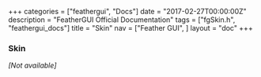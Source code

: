 +++
categories = ["feathergui", "Docs"]
date = "2017-02-27T00:00:00Z"
description = "FeatherGUI Official Documentation"
tags = ["fgSkin.h", "feathergui_docs"]
title = "Skin"
nav = ["Feather GUI", ]
layout = "doc"
+++

### Skin

*[Not available]*